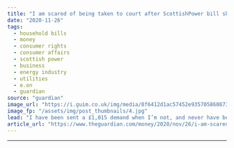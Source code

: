 ```yaml
---
title: "I am scared of being taken to court after ScottishPower bill shambles"
date: "2020-11-26"
tags: 
  - household bills
  - money
  - consumer rights
  - consumer affairs
  - scottish power
  - business
  - energy industry
  - utilities
  - e.on
  - guardian
source: "guardian"
image_url: "https://i.guim.co.uk/img/media/8f6412d1ac57452e935705860873468bb1de3e03/0_356_6252_3750/master/6252.jpg?width=460&quality=85&auto=format&fit=max&s=c88e84eab6ae73917dc7af68fa42234d"
image_fp: "/assets/img/post_thumbnails/4.jpg"
lead: "I have been sent a £1,015 demand when I’m not, and never have been, a customerI am frightened that I am going to be taken to court by ScottishPower for a bill of £1,015 when I’m not, and never have been, a customer.In June 2018 I changed my supplier ..."
article_url: "https://www.theguardian.com/money/2020/nov/26/i-am-scared-of-being-taken-to-court-after-scottishpower-bill-shambles"
---
```


---
